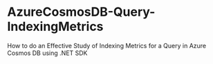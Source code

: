 # AzureCosmosDB-Query-IndexingMetrics
How to do an Effective Study of Indexing Metrics for a Query in Azure Cosmos DB using .NET SDK
